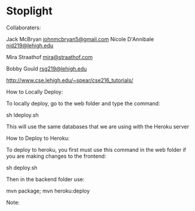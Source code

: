 # Stoplight
Collaboraters:

Jack McBryan johnmcbryan5@gmail.com
Nicole D'Annibale nid219@lehigh.edu

Mira Straathof mira@straathof.com

Bobby Gould rsg219@lehigh.edu

http://www.cse.lehigh.edu/~spear/cse216_tutorials/

How to Locally Deploy:

To locally deploy, go to the web folder and type the command:

sh ldeploy.sh

This will use the same databases that we are using with the Heroku server


How to Deploy to Heroku:

To deploy to heroku, you first must use this command in the web folder if 
you are making changes to the frontend:

sh deploy.sh

Then in the backend folder use:

mvn package; mvn heroku:deploy

Note: 